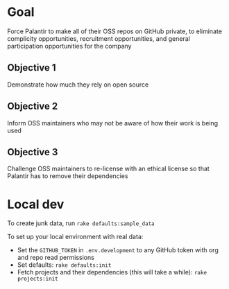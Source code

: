 # Goal
Force Palantir to make all of their OSS repos on GitHub private, to eliminate complicity opportunities, recruitment opportunities, and general participation opportunities for the company

## Objective 1
Demonstrate how much they rely on open source

## Objective 2
Inform OSS maintainers who may not be aware of how their work is being used

## Objective 3
Challenge OSS maintainers to re-license with an ethical license so that Palantir has to remove their dependencies

# Local dev

To create junk data, run `rake defaults:sample_data`

To set up your local environment with real data:
* Set the `GITHUB_TOKEN` in `.env.development` to any GitHub token with org and repo read permissions
* Set defaults: `rake defaults:init`
* Fetch projects and their dependencies (this will take a while): `rake projects:init`
